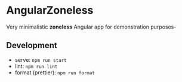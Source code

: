 # AngularZoneless

Very minimalistic **zoneless** Angular app for demonstration purposes-

## Development
 * serve: `npm run start`
 * lint: `npm run lint`
 * format (prettier): `npm run format`
